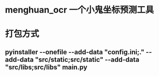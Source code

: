 # menghuan_ocr 一个小鬼坐标预测工具

# 打包方式 
## pyinstaller --onefile --add-data "config.ini;." --add-data "src/static;src/static" --add-data "src/libs;src/libs" main.py